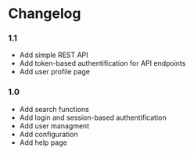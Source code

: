# Changelog

### 1.1
- Add simple REST API
- Add token-based authentification for API endpoints
- Add user profile page

### 1.0
- Add search functions
- Add login and session-based authentification
- Add user managment
- Add configuration
- Add help page
